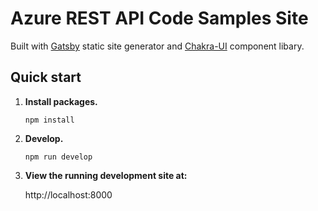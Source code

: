 # Azure REST API Code Samples Site

Built with [Gatsby](https://www.gatsbyjs.com/) static site generator and [Chakra-UI](https://chakra-ui.com/) component libary.

## Quick start

1.  **Install packages.**

    ```shell
    npm install
    ```

2.  **Develop.**

    ```shell
    npm run develop
    ```

3.  **View the running development site at:**

    http://localhost:8000
